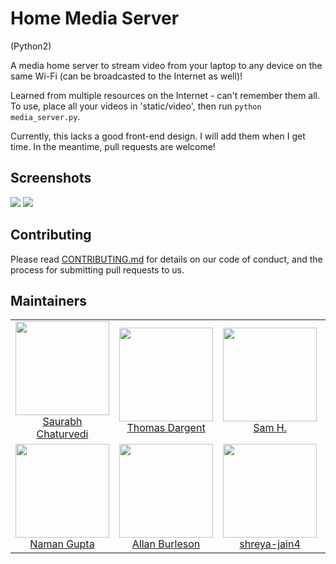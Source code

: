 # Home Media Server
(Python2)

A media home server to stream video from your laptop to any device on the same Wi-Fi
(can be broadcasted to the Internet as well)!

Learned from multiple resources on the Internet - can't remember them all.
To use, place all your videos in 'static/video', then run
`python media_server.py`.

Currently, this lacks a good front-end design. I will add them when I get time.
In the meantime, pull requests are welcome!

## Screenshots

<img src="https://user-images.githubusercontent.com/10780151/32139461-d67ff380-bc49-11e7-9d9b-ae580196b754.png" />

<img src="https://user-images.githubusercontent.com/10780151/32139462-d6994e16-bc49-11e7-96aa-bd7965226d6a.png" />

## Contributing

Please read [CONTRIBUTING.md](CONTRIBUTING.md) for details on our code of conduct, and the process for submitting pull requests to us.

## Maintainers

<table>
  <tbody>
    <tr>
      <td align="center">
        <img width="150" height="150"
        src="https://github.com/schedutron.png?v=3&s=150">
        </br>
        <a href="https://github.com/schedutron">Saurabh Chaturvedi</a>
      </td>
      <td align="center">
        <img width="150" height="150"
        src="https://github.com/Kalwing.png?v=3&s=150">
        </br>
        <a href="https://github.com/Kalwing">Thomas Dargent</a>
      </td>
      <td align="center">
        <img width="150" height="150"
        src="https://github.com/syfenx.png?v=3&s=150">
        </br>
        <a href="https://github.com/syfenx">Sam H.</a>
      </td>
      <td align="center">
        <img width="150" height="150"
        src="https://github.com/KarolMilewski.png?v=3&s=150">
        </br>
        <a href="https://github.com/KarolMilewski">Karol Milewski</a>
      </td>
    </tr>
    <tr>
      <td align="center">
        <img width="150" height="150"
        src="https://github.com/naman.png?v=3&s=150">
        </br>
        <a href="https://github.com/naman">Naman Gupta</a>
      </td>
      <td align="center">
        <img width="150" height="150"
        src="https://github.com/allanburleson.png?v=3&s=150">
        </br>
        <a href="https://github.com/allanburleson">Allan Burleson</a>
      </td>
      <td align="center">
        <img width="150" height="150"
        src="https://github.com/shreya-jain4.png?v=3&s=150">
        </br>
        <a href="https://github.com/shreya-jain4">shreya-jain4</a>
      </td>
      <td align="center">
        <img width="150" height="150"
        src="https://github.com/widhihanantyo.png?v=3&s=150">
        </br>
        <a href="https://github.com/widhihanantyo">widhihanantyo</a>
      </td>
      <td align="center">
        <img width="150" height="150"
        src="https://github.com/pjhampton.png?v=3&s=150">
        </br>
        <a href="https://github.com/pjhampton">pjhampton</a>
      </td>
      <td align="center">
        <img width="150" height="150"
        src="https://github.com/shreya-jain4.png?v=3&s=150">
        </br>
        <a href="https://github.com/shreya-jain4">shreya-jain4</a>
      </td>
      <td align="center">
        <img width="150" height="150"
        src="https://github.com/shreya-jain4.png?v=3&s=150">
        </br>
        <a href="https://github.com/shreya-jain4">shreya-jain4</a>
      </td>
      <td align="center">
        <img width="150" height="150"
        src="https://github.com/helderburato.png?v=3&s=150">
        </br>
        <a href="https://github.com/helderburato">Helder Burato Berto</a>
      </td>
    </tr>
  <tbody>
</table>